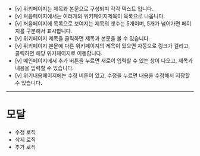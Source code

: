 *  [v] 위키페이지는 제목과 본문으로 구성되며 각각 텍스트 입니다.
*  [v] 처음페이지에서는 여러개의 위키페이지제목이 목록으로 나옵니다.
*  [v] 처음페이지에 목록으로 보여지는 제목의 갯수는 5개이며, 5개가 넘어가면 페이지를 구분해서 표시합니다.
*  [v] 위키페이지 제목을 클릭하면 제목과 본문을 볼 수 있습니다.
*  [v] 위키페이지 본문에 다른 위키페이지의 제목이 있으면 자동으로 링크가 걸리고,클릭하면 해당 위키페이지로 이동합니다.
*  [v] 메인페이지에서 추가 버튼을 누르면 새로이 입력할 수 있는 창이 나오고, 제목과 내용을 입력할 수 있습니다.
*  [v] 위키내용페이지에는 수정 버튼이 있고, 수정을 누르면 내용을 수정해서 저장할 수 있습니다.

---

# 모달
- 수정 로직
- 삭제 로직
- 추가 로직